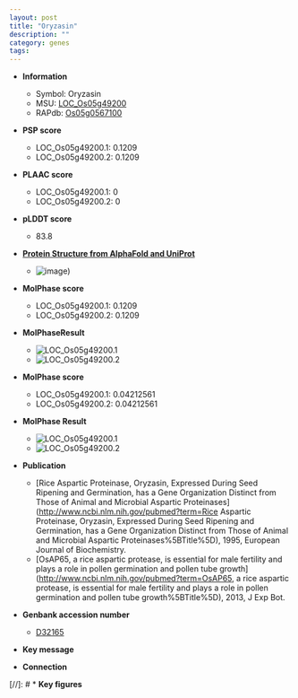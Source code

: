 ```yaml
---
layout: post
title: "Oryzasin"
description: ""
category: genes
tags: 
---
```


* **Information**  
    + Symbol: Oryzasin  
    + MSU: [LOC_Os05g49200](http://rice.plantbiology.msu.edu/cgi-bin/ORF_infopage.cgi?orf=LOC_Os05g49200)  
    + RAPdb: [Os05g0567100](http://rapdb.dna.affrc.go.jp/viewer/gbrowse_details/irgsp1?name=Os05g0567100)  

* **PSP score**  
    + LOC_Os05g49200.1: 0.1209 
    + LOC_Os05g49200.2: 0.1209 

* **PLAAC score**  
    + LOC_Os05g49200.1: 0 
    + LOC_Os05g49200.2: 0 

* **pLDDT score**
    + 83.8

* **[Protein Structure from AlphaFold and UniProt](https://www.uniprot.org/uniprotkb/Q42456/entry#structure)**
    + ![image](https://ricepsp.github.io/images/Q4/AF-Q42456-F1.png))

* **MolPhase score**
    + LOC_Os05g49200.1: 0.1209
    + LOC_Os05g49200.2: 0.1209

* **MolPhaseResult**
    + ![LOC_Os05g49200.1](https://ricepsp.github.io/pictures/LOC_Os05g/LOC_Os05g49200.1.png)
    + ![LOC_Os05g49200.2](https://ricepsp.github.io/pictures/LOC_Os05g/LOC_Os05g49200.2.png)

* **MolPhase score**
    + LOC_Os05g49200.1: 0.04212561
    + LOC_Os05g49200.2: 0.04212561

* **MolPhase Result**
    + ![LOC_Os05g49200.1](https://304243504.github.io/Pictures/LOC_Os05g/LOC_Os05g49200.1.png)
    + ![LOC_Os05g49200.2](https://304243504.github.io/Pictures/LOC_Os05g/LOC_Os05g49200.2.png)

* **Publication**  
    + [Rice Aspartic Proteinase, Oryzasin, Expressed During Seed Ripening and Germination, has a Gene Organization Distinct from Those of Animal and Microbial Aspartic Proteinases](http://www.ncbi.nlm.nih.gov/pubmed?term=Rice Aspartic Proteinase, Oryzasin, Expressed During Seed Ripening and Germination, has a Gene Organization Distinct from Those of Animal and Microbial Aspartic Proteinases%5BTitle%5D), 1995, European Journal of Biochemistry.
    + [OsAP65, a rice aspartic protease, is essential for male fertility and plays a role in pollen germination and pollen tube growth](http://www.ncbi.nlm.nih.gov/pubmed?term=OsAP65, a rice aspartic protease, is essential for male fertility and plays a role in pollen germination and pollen tube growth%5BTitle%5D), 2013, J Exp Bot.

* **Genbank accession number**  
    + [D32165](http://www.ncbi.nlm.nih.gov/nuccore/D32165)

* **Key message**  

* **Connection**  

[//]: # * **Key figures**  



